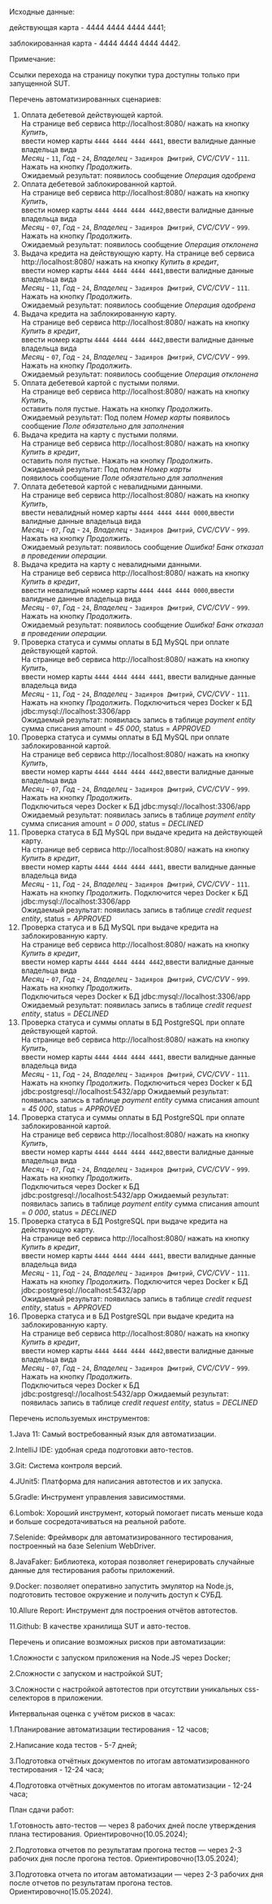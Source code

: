 Исходные данные:

действующая карта - 4444 4444 4444 4441;

заблокированная карта - 4444 4444 4444 4442.

Примечание:

Ссылки перехода на страницу покупки тура доступны только при запущенной SUT.

Перечень автоматизированных сценариев:

1. Оплата дебетевой действующей картой.  
   На странице веб сервиса http://localhost:8080/ нажать на кнопку _Купить_,  
   ввести номер карты `4444 4444 4444 4441`, ввести валидные данные владельца вида   
   _Месяц_ - `11`, _Год_ - `24`, _Владелец_ - `Задияров Дмитрий`, _CVC/CVV_ - `111`.  
   Нажать на кнопку _Продолжить_.  
   Ожидаемый результат: появилось сообщение _Операция одобрена_
2. Оплата дебетевой заблокированной картой.  
   На странице веб сервиса http://localhost:8080/ нажать на кнопку _Купить_,  
   ввести номер карты `4444 4444 4444 4442`,ввести валидные данные владельца вида  
   _Месяц_ - `07`, _Год_ - `24`, _Владелец_ - `Задияров Дмитрий`, _CVC/CVV_ - `999`.  
   Нажать на кнопку _Продолжить_.  
   Ожидаемый результат: появилось сообщение _Операция отклонена_
3. Выдача кредита на действующую карту.
   На странице веб сервиса http://localhost:8080/ нажать на кнопку _Купить в кредит_,     
   ввести номер карты `4444 4444 4444 4441`,ввести валидные данные владельца вида   
   _Месяц_ - `11`, _Год_ - `24`, _Владелец_ - `Задияров Дмитрий`, _CVC/CVV_ - `111`.  
   Нажать на кнопку _Продолжить_.  
   Ожидаемый результат: появилось сообщение _Операция одобрена_
4. Выдача кредита на заблокированную карту.  
   На странице веб сервиса http://localhost:8080/ нажать на кнопку _Купить в кредит_,  
   ввести номер карты `4444 4444 4444 4442`,ввести валидные данные владельца вида   
   _Месяц_ - `07`, _Год_ - `24`, _Владелец_ - `Задияров Дмитрий`, _CVC/CVV_ - `999`.   
   Нажать на кнопку _Продолжить_.  
   Ожидаемый результат: появилось сообщение _Операция отклонена_
5. Оплата дебетевой картой с пустыми полями.  
   На странице веб сервиса http://localhost:8080/ нажать на кнопку _Купить_,  
   оставить  поля пустые. Нажать на кнопку _Продолжить_.  
   Ожидаемый результат: Под полем _Номер карты_
   появилось сообщение _Поле обязательно для заполнения_
6. Выдача кредита на карту с пустыми полями.  
   На странице веб сервиса http://localhost:8080/ нажать на кнопку _Купить в кредит_,  
   оставить  поля пустые. Нажать на кнопку _Продолжить_.  
   Ожидаемый результат: Под полем _Номер карты_    
   появилось сообщение _Поле обязательно для заполнения_
7. Оплата дебетевой картой с невалидными данными.  
   На странице веб сервиса http://localhost:8080/ нажать на кнопку _Купить_,  
   ввести невалидный номер карты `4444 4444 4444 0000`,ввести валидные данные владельца вида   
   _Месяц_ - `07`, _Год_ - `24`, _Владелец_ - `Задияров Дмитрий`, _CVC/CVV_ - `999`. Нажать на кнопку _Продолжить_.  
   Ожидаемый результат: появилось сообщение _Ошибка! Банк отказал в проведении операции._
8. Выдача кредита на карту с невалидными данными.  
   На странице веб сервиса http://localhost:8080/ нажать на кнопку _Купить в кредит_,  
   ввести невалидный номер карты `4444 4444 4444 0000`,ввести валидные данные владельца вида   
   _Месяц_ - `07`, _Год_ - `24`, _Владелец_ - `Задияров Дмитрий`, _CVC/CVV_ - `999`. Нажать на кнопку _Продолжить_.  
   Ожидаемый результат: появилось сообщение _Ошибка! Банк отказал в проведении операции._
9. Проверка статуса и суммы оплаты в БД MySQL при оплате действующей картой.  
   На странице веб сервиса http://localhost:8080/ нажать на кнопку _Купить_,  
   ввести номер карты `4444 4444 4444 4441`, ввести валидные данные владельца вида   
   _Месяц_ - `11`, _Год_ - `24`, _Владелец_ - `Задияров Дмитрий`, _CVC/CVV_ - `111`.  
   Нажать на кнопку _Продолжить_.
   Подключиться через Docker к БД jdbc:mysql://localhost:3306/app  
   Ожидаемый результат: появилась запись в таблице _payment entity_
   сумма списания amount = _45 000_, status = _APPROVED_
10. Проверка статуса и суммы оплаты в БД MySQL при оплате заблокированной картой.  
    На странице веб сервиса http://localhost:8080/ нажать на кнопку _Купить_,  
    ввести номер карты `4444 4444 4444 4442`,ввести валидные данные владельца вида  
    _Месяц_ - `07`, _Год_ - `24`, _Владелец_ - `Задияров Дмитрий`, _CVC/CVV_ - `999`.  
    Нажать на кнопку _Продолжить_.  
    Подключиться через Docker к БД jdbc:mysql://localhost:3306/app  
    Ожидаемый результат: появилась запись в таблице _payment entity_
    сумма списания amount = _0 000_, status = _DECLINED_
11. Проверка статуса в БД MySQL при выдаче кредита на действующей карту.  
    На странице веб сервиса http://localhost:8080/ нажать на кнопку _Купить в кредит_,  
    ввести номер карты `4444 4444 4444 4441`, ввести валидные данные владельца вида   
    _Месяц_ - `11`, _Год_ - `24`, _Владелец_ - `Задияров Дмитрий`, _CVC/CVV_ - `111`.  
    Нажать на кнопку _Продолжить_.
    Подключится через Docker к БД jdbc:mysql://localhost:3306/app  
    Ожидаемый результат: появилась запись в таблице _credit request entity_, status = _APPROVED_
12. Проверка статуса и в БД MySQL при выдаче кредита на заблокированную карту.  
    На странице веб сервиса http://localhost:8080/ нажать на кнопку _Купить в кредит_,  
    ввести номер карты `4444 4444 4444 4442`,ввести валидные данные владельца вида  
    _Месяц_ - `07`, _Год_ - `24`, _Владелец_ - `Задияров Дмитрий`, _CVC/CVV_ - `999`.  
    Нажать на кнопку _Продолжить_.  
    Подключиться через Docker к БД jdbc:mysql://localhost:3306/app
    Ожидаемый результат: появилась запись в таблице _credit request entity_, status = _DECLINED_
13. Проверка статуса и суммы оплаты в БД PostgreSQL при оплате действующей картой.  
    На странице веб сервиса http://localhost:8080/ нажать на кнопку _Купить_,  
    ввести номер карты `4444 4444 4444 4441`, ввести валидные данные владельца вида   
    _Месяц_ - `11`, _Год_ - `24`, _Владелец_ - `Задияров Дмитрий`, _CVC/CVV_ - `111`.  
    Нажать на кнопку _Продолжить_.
    Подключиться через Docker к БД jdbc:postgresql://localhost:5432/app
    Ожидаемый результат: появилась запись в таблице _payment entity_
    сумма списания amount = _45 000_, status = _APPROVED_
14. Проверка статуса и суммы оплаты в БД PostgreSQL при оплате заблокированной картой.  
    На странице веб сервиса http://localhost:8080/ нажать на кнопку _Купить_,  
    ввести номер карты `4444 4444 4444 4442`,ввести валидные данные владельца вида  
    _Месяц_ - `07`, _Год_ - `24`, _Владелец_ - `Задияров Дмитрий`, _CVC/CVV_ - `999`.  
    Нажать на кнопку _Продолжить_.  
    Подключиться через Docker к БД jdbc:postgresql://localhost:5432/app
    Ожидаемый результат: появилась запись в таблице _payment entity_
    сумма списания amount = _0 000_, status = _DECLINED_
15. Проверка статуса в БД PostgreSQL при выдаче кредита на действующую карту.  
    На странице веб сервиса http://localhost:8080/ нажать на кнопку _Купить в кредит_,  
    ввести номер карты `4444 4444 4444 4441`, ввести валидные данные владельца вида   
    _Месяц_ - `11`, _Год_ - `24`, _Владелец_ - `Задияров Дмитрий`, _CVC/CVV_ - `111`.  
    Нажать на кнопку _Продолжить_.
    Подключится через Docker к БД jdbc:postgresql://localhost:5432/app  
    Ожидаемый результат: появилась запись в таблице _credit request entity_, status = _APPROVED_
16. Проверка статуса и в БД PostgreSQL при выдаче кредита на заблокированную карту.  
    На странице веб сервиса http://localhost:8080/ нажать на кнопку _Купить в кредит_,  
    ввести номер карты `4444 4444 4444 4442`,ввести валидные данные владельца вида  
    _Месяц_ - `07`, _Год_ - `24`, _Владелец_ - `Задияров Дмитрий`, _CVC/CVV_ - `999`.  
    Нажать на кнопку _Продолжить_.  
    Подключиться через Docker к БД jdbc:postgresql://localhost:5432/app
    Ожидаемый результат: появилась запись в таблице _credit request entity_, status = _DECLINED_

Перечень используемых инструментов:

1.Java 11: Самый востребованный язык для автоматизации.

2.IntelliJ IDE: удобная среда подготовки авто-тестов.

3.Git: Система контроля версий.

4.JUnit5: Платформа для написания автотестов и их запуска.

5.Gradle: Инструмент управления зависимостями.

6.Lombok: Хороший инструмент, который помогает писать меньше кода и больше сосредотачиваться на реальной работе.

7.Selenide: Фреймворк для автоматизированного тестирования, построенный на базе Selenium WebDriver.

8.JavaFaker: Библиотека, которая позволяет генерировать случайные данные для тестирования работы приложений.

9.Docker: позволяет оперативно запустить эмулятор на Node.js, подготовить тестовое окружение и получить доступ к СУБД.

10.Allure Report: Инструмент для построения отчётов автотестов. 

11.Github: В качестве хранилища SUT и авто-тестов.

Перечень и описание возможных рисков при автоматизации:

1.Сложности с запуском приложения на Node.JS через Docker;

2.Сложности с запуском и настройкой SUT;

3.Сложности с настройкой автотестов при отсутствии уникальных css-селекторов в приложении.

Интервальная оценка с учётом рисков в часах:

1.Планирование автоматизации тестирования - 12 часов;

2.Написание кода тестов - 5-7 дней;

3.Подготовка отчётных документов по итогам автоматизированного тестирования - 12-24 часа;

4.Подготовка отчётных документов по итогам автоматизации - 12-24 часа;

План сдачи работ:

1.Готовность авто-тестов — через 8 рабочих дней после утверждения плана тестирования. Ориентировочно(10.05.2024);

2.Подготовка отчетов по результатам прогона тестов — через 2-3 рабочих дня после прогона тестов. Ориентировочно(13.05.2024);

3.Подготовка отчета по итогам автоматизации — через 2-3 рабочих дня после отчетов по результатам прогона тестов. Ориентировочно(15.05.2024).